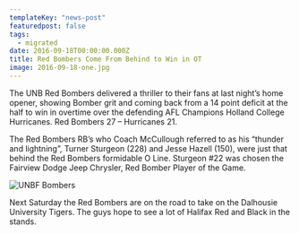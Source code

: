 ```yaml
---
templateKey: "news-post"
featuredpost: false
tags:
  - migrated
date: 2016-09-18T00:00:00.000Z
title: Red Bombers Come From Behind to Win in OT
image: 2016-09-18-one.jpg
---
```


The UNB Red Bombers delivered a thriller to their fans at last night’s home opener, showing Bomber grit and coming back from a 14 point deficit at the half to win in overtime over the defending AFL Champions Holland College Hurricanes. Red Bombers 27 – Hurricanes 21.

The Red Bombers RB’s who Coach McCullough referred to as his “thunder and lightning”, Turner Sturgeon (228) and Jesse Hazell (150), were just that behind the Red Bombers formidable O Line. Sturgeon #22 was chosen the Fairview Dodge Jeep Chrysler, Red Bomber Player of the Game.

![UNBF Bombers](/img/posts/2016-09-18-two.jpg)

Next Saturday the Red Bombers are on the road to take on the Dalhousie University Tigers. The guys hope to see a lot of Halifax Red and Black in the stands.
